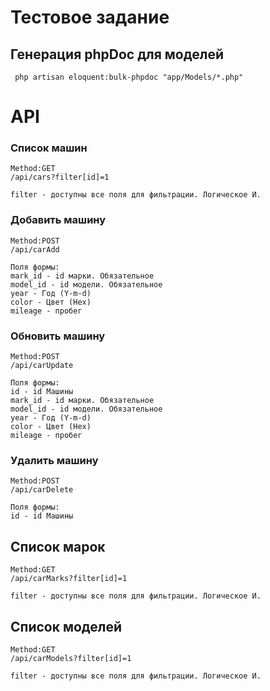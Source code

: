 # Тестовое задание

## Генерация phpDoc для моделей

```shell
 php artisan eloquent:bulk-phpdoc "app/Models/*.php"
```

# API

### Список машин

```http request
Method:GET
/api/cars?filter[id]=1

filter - доступны все поля для фильтрации. Логическое И.
```

### Добавить машину

```http request
Method:POST
/api/carAdd

Поля формы:
mark_id - id марки. Обязательное
model_id - id модели. Обязательное
year - Год (Y-m-d)
color - Цвет (Hex)
mileage - пробег
```

### Обновить машину

```http request
Method:POST
/api/carUpdate

Поля формы:
id - id Машины
mark_id - id марки. Обязательное
model_id - id модели. Обязательное
year - Год (Y-m-d)
color - Цвет (Hex)
mileage - пробег
```

### Удалить машину

```http request
Method:POST
/api/carDelete

Поля формы:
id - id Машины
```

## Список марок

```http request
Method:GET
/api/carMarks?filter[id]=1

filter - доступны все поля для фильтрации. Логическое И.
```

## Список моделей

```http request
Method:GET
/api/carModels?filter[id]=1

filter - доступны все поля для фильтрации. Логическое И.
```
